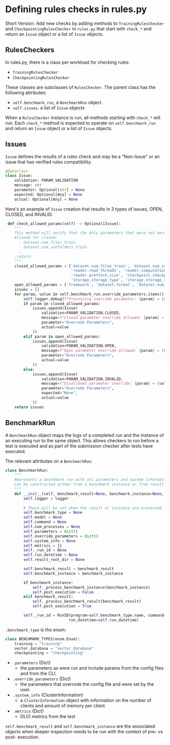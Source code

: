 # Defining rules checks in rules.py

Short Version: Add new checks by adding methods to `TrainingRulesChecker` and `CheckpointingRulesChecker` in `rules.py` that start with `check_*` and return an `Issue` object or a list of `Issue` objects.

## RulesCheckers
In rules.py, there is a class per workload for checking rules:
- `TrainingRulesChecker`
- `CheckpointingRulesChecker`

These classes are subclasses of `RulesChecker`. The parent class has the following attributes:
- `self.benchmark_run`, a `BenchmarkRun` object.
- `self.issues`. a list of `Issue` objects

When a `RulesChecker` instance is run, all methods starting with `check_*` will run. Each `check_*` method is expected to operate on `self.benchmark_run` and return an `Issue` object or a list of `Issue` objects.

## Issues
`Issue` defines the results of a rules check and may be a "Non-Issue" or an issue that has verified rules compatibility.

```python
@dataclass
class Issue:
    validation: PARAM_VALIDATION
    message: str
    parameter: Optional[str] = None
    expected: Optional[Any] = None
    actual: Optional[Any] = None
```

Here's an example of `Issue` creation that results in 3 types of issues, OPEN, CLOSED, and INVALID:

```python
 def check_allowed_params(self) -> Optional[Issue]:
    """
    This method will verify that the only parameters that were set were the allowed parameters.
    Allowed for closed:
      - dataset.num_files_train
      - dataset.num_subfolders_train
      -
    :return:
    """
    closed_allowed_params = ['dataset.num_files_train', 'dataset.num_subfolders_train', 'dataset.data_folder',
                             'reader.read_threads', 'reader.computation_threads', 'reader.transfer_size',
                             'reader.prefetch_size', 'checkpoint.checkpoint_folder',
                             'storage.storage_type', 'storage.storage_root']
    open_allowed_params = ['framework', 'dataset.format', 'dataset.num_samples_per_file', 'reader.data_loader']
    issues = []
    for param, value in self.benchmark_run.override_parameters.items():
        self.logger.debug(f"Processing override parameter: {param} = {value}")
        if param in closed_allowed_params:
            issues.append(Issue(
                validation=PARAM_VALIDATION.CLOSED,
                message=f"Closed parameter override allowed: {param} = {value}",
                parameter="Overrode Parameters",
                actual=value
            ))
        elif param in open_allowed_params:
            issues.append(Issue(
                validation=PARAM_VALIDATION.OPEN,
                message=f"Open parameter override allowed: {param} = {value}",
                parameter="Overrode Parameters",
                actual=value
            ))
        else:
            issues.append(Issue(
                validation=PARAM_VALIDATION.INVALID,
                message=f"Disallowed parameter override: {param} = {value}",
                parameter="Overrode Parameters",
                expected="None",
                actual=value
            ))
    return issues
```

## BenchmarkRun
A `BenchmarkRun` object maps the logs of a completed run and the instance of an executing run to the same object. This allows checkers to run before a test is executed and as part of the submission checker after tests have executed.

The relevant attributes on a `BenchmarkRun`:
```python
class BenchmarkRun:
    """
    Represents a benchmark run with all parameters and system information.
    Can be constructed either from a benchmark instance or from result files.
    """
    def __init__(self, benchmark_result=None, benchmark_instance=None, logger=None):
        self.logger = logger
        
        # These will be set when the result or instance are processed
        self.benchmark_type = None
        self.model = None
        self.command = None
        self.num_processes = None
        self.parameters = dict()
        self.override_parameters = dict()
        self.system_info = None
        self.metrics = {}
        self._run_id = None
        self.run_datetime = None
        self.result_root_dir = None

        self.benchmark_result = benchmark_result
        self.benchmark_instance = benchmark_instance

        if benchmark_instance:
            self._process_benchmark_instance(benchmark_instance)
            self.post_execution = False
        elif benchmark_result:
            self._process_benchmark_result(benchmark_result)
            self.post_execution = True

        self._run_id = RunID(program=self.benchmark_type.name, command=self.command,  model=self.model,
                            run_datetime=self.run_datetime)
```

`.benchmark_type` is the enum:
```python
class BENCHMARK_TYPES(enum.Enum):
    training = "training"
    vector_database = "vector_database"
    checkpointing = "checkpointing"
```

- `.parameters` (Dict)
  - the parameters as were run and include params from the config files and from the CLI.
- `.override_parameters` (Dict) 
  - the parameters that overrode the config file and were set by the user.
- `.system_info`  (ClusterInformation)
  - a `ClusterInformation` object with information on the number of clients and amount of memory per client.
- `.metrics` (Dict)
  - DLIO metrics from the test

`self.benchmark_result` and `self.benchmark_instance` are the associated objects when deeper inspection needs to be run with the context of pre- vs post- execution.

